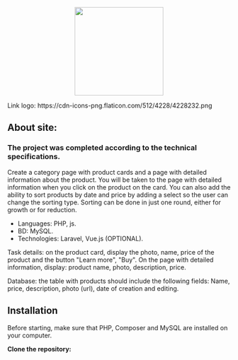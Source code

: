 <p align="center"><a href="https://laravel.com" target="_blank"><img src="https://cdn-icons-png.flaticon.com/512/4228/4228232.png" width="200"></a></p>
<p>Link logo: https://cdn-icons-png.flaticon.com/512/4228/4228232.png</p>


## About site:
<h3>The project was completed according to the technical specifications.</h3>

<p>Create a category page with product cards and a page with detailed information about the product. You will be taken to the page with detailed information when you click on the product on the card. You can also add the ability to sort products by date and price by adding a select so the user can change the sorting type. Sorting can be done in just one round, either for growth or for reduction.</p>


- Languages: PHP, js.
- BD: MySQL.
- Technologies: Laravel, Vue.js (OPTIONAL).


<p>Task details: on the product card, display the photo, name, price of the product and the button "Learn more", "Buy". On the page with detailed information, display: product name, photo, description, price.</p>

<p>Database: the table with products should include the following fields: Name, price, description, photo (url), date of creation and editing.<p></p>

## Installation

<p>Before starting, make sure that PHP, Composer and MySQL are installed on your computer.</p>

**Clone the repository:**



